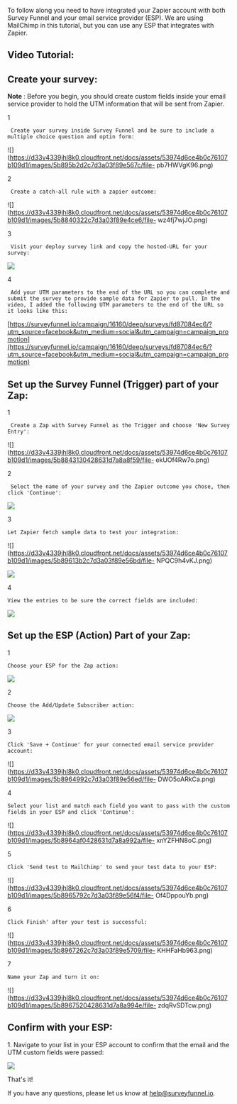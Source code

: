 To follow along you need to have integrated your Zapier account with both
Survey Funnel and your email service provider (ESP). We are using MailChimp in
this tutorial, but you can use any ESP that integrates with Zapier.

## Video Tutorial:

## Create your survey:

**Note** :  Before you begin, you should create custom fields inside your
email service provider to hold the UTM information that will be sent from
Zapier.

1

     Create your survey inside Survey Funnel and be sure to include a multiple choice question and optin form: 

![](https://d33v4339jhl8k0.cloudfront.net/docs/assets/53974d6ce4b0c76107b109d1/images/5b895b2d2c7d3a03f89e567c/file-
pb7HWVgK96.png)

2

     Create a catch-all rule with a zapier outcome: 

![](https://d33v4339jhl8k0.cloudfront.net/docs/assets/53974d6ce4b0c76107b109d1/images/5b8840322c7d3a03f89e4ce6/file-
wz4fj7wjJO.png)

3

     Visit your deploy survey link and copy the hosted-URL for your survey: 

![](https://d33v4339jhl8k0.cloudfront.net/docs/assets/53974d6ce4b0c76107b109d1/images/5b8840c10428631d7a8a8f16/file-A8MBXSdfWz.png)

4

     Add your UTM parameters to the end of the URL so you can complete and submit the survey to provide sample data for Zapier to pull. In the video, I added the following UTM parameters to the end of the URL so it looks like this: 

[https://surveyfunnel.io/campaign/16160/deep/surveys/fd87084ec6/?utm_source=facebook&utm_medium=social&utm_campaign=campaign_promotion](https://surveyfunnel.io/campaign/16160/deep/surveys/fd87084ec6/?utm_source=facebook&utm_medium=social&utm_campaign=campaign_promotion)

## Set up the Survey Funnel (Trigger) part of your Zap:

1

     Create a Zap with Survey Funnel as the Trigger and choose 'New Survey Entry': 

![](https://d33v4339jhl8k0.cloudfront.net/docs/assets/53974d6ce4b0c76107b109d1/images/5b8843130428631d7a8a8f59/file-
ekUOf4Rw7o.png)

2

     Select the name of your survey and the Zapier outcome you chose, then click 'Continue': 

![](https://d33v4339jhl8k0.cloudfront.net/docs/assets/53974d6ce4b0c76107b109d1/images/5b88438d0428631d7a8a8f60/file-6s41CE1OoE.png)

3

    Let Zapier fetch sample data to test your integration:

![](https://d33v4339jhl8k0.cloudfront.net/docs/assets/53974d6ce4b0c76107b109d1/images/5b89613b2c7d3a03f89e56bd/file-
NPQC9h4vKJ.png)

![](https://d33v4339jhl8k0.cloudfront.net/docs/assets/53974d6ce4b0c76107b109d1/images/5b8960760428631d7a8a98eb/file-6bn0nsrvJc.png)

4

    View the entries to be sure the correct fields are included:

![](https://d33v4339jhl8k0.cloudfront.net/docs/assets/53974d6ce4b0c76107b109d1/images/5b8962b62c7d3a03f89e56ce/file-y7ol8fZqKM.png)

## Set up the ESP (Action) Part of your Zap:

1

    Choose your ESP for the Zap action:

![](https://d33v4339jhl8k0.cloudfront.net/docs/assets/53974d6ce4b0c76107b109d1/images/5b89637e0428631d7a8a9918/file-Y2h1aZKozW.png)

2

    Choose the Add/Update Subscriber action:

![](https://d33v4339jhl8k0.cloudfront.net/docs/assets/53974d6ce4b0c76107b109d1/images/5b89641f0428631d7a8a9921/file-G3mfSjUpaT.png)

3

    Click 'Save + Continue' for your connected email service provider account:

![](https://d33v4339jhl8k0.cloudfront.net/docs/assets/53974d6ce4b0c76107b109d1/images/5b8964992c7d3a03f89e56ed/file-
DWO5oARkCa.png)

4

    Select your list and match each field you want to pass with the custom fields in your ESP and click 'Continue':

![](https://d33v4339jhl8k0.cloudfront.net/docs/assets/53974d6ce4b0c76107b109d1/images/5b8964af0428631d7a8a992a/file-
xnYZFHN8oC.png)

5

    Click 'Send test to MailChimp' to send your test data to your ESP:

![](https://d33v4339jhl8k0.cloudfront.net/docs/assets/53974d6ce4b0c76107b109d1/images/5b8965792c7d3a03f89e56f4/file-
Of4DppouYb.png)

6

    Click Finish' after your test is successful:

![](https://d33v4339jhl8k0.cloudfront.net/docs/assets/53974d6ce4b0c76107b109d1/images/5b8967262c7d3a03f89e5709/file-
KHHFaHb963.png)

7

    Name your Zap and turn it on:

![](https://d33v4339jhl8k0.cloudfront.net/docs/assets/53974d6ce4b0c76107b109d1/images/5b8967520428631d7a8a994e/file-
zdqRvSDTcw.png)

##  Confirm with your ESP:

1\. Navigate to your list in your ESP account to confirm that the email and
the UTM custom fields were passed:

![](https://d33v4339jhl8k0.cloudfront.net/docs/assets/53974d6ce4b0c76107b109d1/images/5b89687c2c7d3a03f89e5717/file-4RxBmdtOeq.png)

That's it!

If you have any questions, please let us know at
[help@surveyfunnel.io](mailto:mailto:help@surveyfunnel.io).

